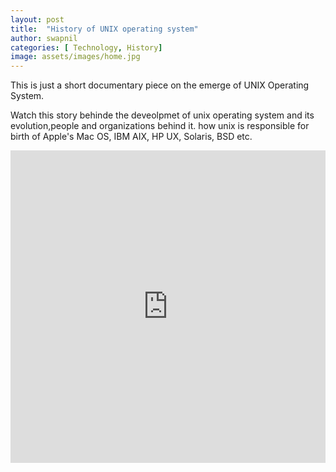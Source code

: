```yaml
---
layout: post
title:  "History of UNIX operating system"
author: swapnil
categories: [ Technology, History]
image: assets/images/home.jpg
---
```

This is just a short documentary piece on the emerge of UNIX Operating System.

Watch this story behinde the deveolpmet of unix operating system and its evolution,people and organizations behind it.
how unix is responsible for birth of Apple's Mac OS, IBM AIX, HP UX, Solaris, BSD etc.

<p><iframe style="width:100%;" height="500" src="https://www.youtube.com/embed/ch-DTORbsic?rel=0&amp;showinfo=0" frameborder="0" allowfullscreen></iframe></p>
